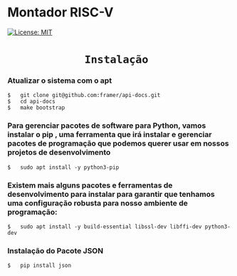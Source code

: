 <h1>Montador RISC-V</h1>  

[![License: MIT](https://img.shields.io/badge/License-MIT-blue.svg)](https://opensource.org/licenses/MIT) 


<code ><h1 align="center">Instalação </h1></code>

### Atualizar o sistema com o apt

 
    $   git clone git@github.com:framer/api-docs.git
    $   cd api-docs
    $   make bootstrap


### Para gerenciar pacotes de software para Python, vamos instalar o pip , uma ferramenta que irá instalar e gerenciar pacotes de programação que podemos querer usar em nossos projetos de desenvolvimento

    $   sudo apt install -y python3-pip


### Existem mais alguns pacotes e ferramentas de desenvolvimento para instalar para garantir que tenhamos uma configuração robusta para nosso ambiente de programação:

    $   sudo apt install -y build-essential libssl-dev libffi-dev python3-dev

### Instalação do Pacote JSON


    $   pip install json